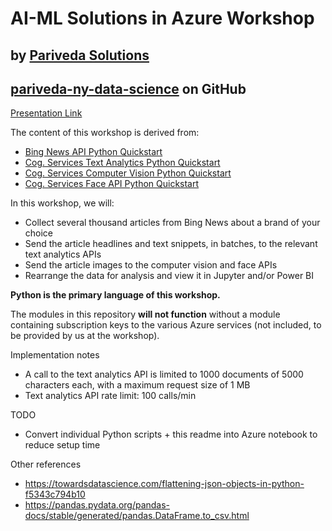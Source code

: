 # AI-ML Solutions in Azure Workshop
## by [Pariveda Solutions](http://parivedasolutions.com)
## [pariveda-ny-data-science](http://github.com/pariveda-ny-data-science) on GitHub

[Presentation Link](https://docs.google.com/presentation/d/1zzXl2XUqYoE3YQ0_zjSJcc29d4peFQ27NPNlfYNOnHI/edit?usp=sharing)

The content of this workshop is derived from:
* [Bing News API Python Quickstart](https://docs.microsoft.com/en-us/azure/cognitive-services/bing-news-search/python)
* [Cog. Services Text Analytics Python Quickstart](https://docs.microsoft.com/en-us/azure/cognitive-services/text-analytics/quickstarts/python)
* [Cog. Services Computer Vision Python Quickstart](https://docs.microsoft.com/en-us/azure/cognitive-services/computer-vision/quickstarts/python-analyze)
* [Cog. Services Face API Python Quickstart](https://docs.microsoft.com/en-us/azure/cognitive-services/face/QuickStarts/Python)

In this workshop, we will:
* Collect several thousand articles from Bing News about a brand of your choice
* Send the article headlines and text snippets, in batches, to the relevant text analytics APIs
* Send the article images to the computer vision and face APIs
* Rearrange the data for analysis and view it in Jupyter and/or Power BI

**Python is the primary language of this workshop.**

The modules in this repository **will not function** without a module containing subscription keys to the various Azure services (not included, to be provided by us at the workshop).

Implementation notes
* A call to the text analytics API is limited to 1000 documents of 5000 characters each, with a maximum request size of 1 MB
* Text analytics API rate limit: 100 calls/min

TODO
* Convert individual Python scripts + this readme into Azure notebook to reduce setup time

Other references
* https://towardsdatascience.com/flattening-json-objects-in-python-f5343c794b10
* https://pandas.pydata.org/pandas-docs/stable/generated/pandas.DataFrame.to_csv.html
